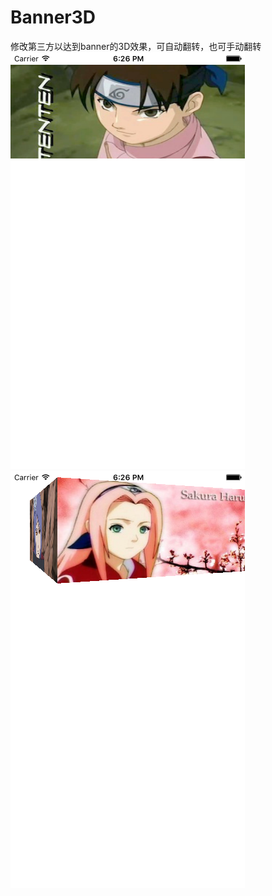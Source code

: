 # Banner3D
修改第三方以达到banner的3D效果，可自动翻转，也可手动翻转
 ![image](https://raw.githubusercontent.com/snake218/Banner3D/de/myBanner01.png)
 ![image](https://raw.githubusercontent.com/snake218/Banner3D/de/myBanner02.png)
